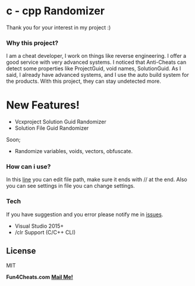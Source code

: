 # c - cpp Randomizer
Thank you for your interest in my project :)
### Why this project?
I am a cheat developer, I work on things like reverse engineering. I offer a good service with very advanced systems. I noticed that Anti-Cheats can detect some properties like ProjectGuid, void names, SolutionGuid. As I said, I already have advanced systems, and I use the auto build system for the products. With this project, they can stay undetected more.

# New Features!
 - Vcxproject Solution Guid Randomizer
 - Solution File Guid Randomizer
 
Soon;
- Randomize variables, voids, vectors, obfuscate.

### How can i use?
In this [line](https://github.com/SwenenzY/cpp-c-randomizer/blob/95fc42b589263540c4dbeb16345a015ff5488e68/Source/main.cpp#L52) you can edit file path, make sure it ends with // at the end. Also you can see settings in file you can change settings. 

### Tech
If you have suggestion and you error please notify me in [issues](https://github.com/SwenenzY/cpp-c-randomizer/issues).
- Visual Studio 2015+
- /clr Support (C/C++ CLI)

License
----

MIT

**Fun4Cheats.com**
**[Mail Me!](mailto:mail@swenenzy.com)**
